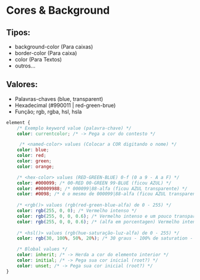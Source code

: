# Cores & Background

## Tipos:

* background-color (Para caixas)
* border-color (Para caixa)
* color (Para Textos)
* outros...

## Valores:

* Palavras-chaves (blue, transparent)
* Hexadecimal (#990011 | red-green-brue)
* Função; rgb, rgba, hsl, hsla

```css
element {
    /* Exemplo keyword value (palavra-chave) */
    color: currentcolor; /* -> Pega a cor do contesto */

     /* <named-color> values (Colocar a COR digitando o nome) */
    color: blue;
    color: red;
    color: green;
    color: orange;

    /* <hex-color> values (RED-GREEN-BLUE) 0-f (0 a 9 - A a F) */
    color: #000099; /* 00-RED 00-GREEN 99-BLUE (ficou AZUL) */
    color: #00009988; /* 000099|88-alfa (ficou AZUL transparente) */
    color: #0098; /* é o mesmo de 000099|88-alfa (ficou AZUL transparente) OBS!: Quanto mais caracteres mais controle sobre a cor */
        
    /* <rgb()> values (rgb(red-green-blue-alfa) de 0 - 255) */
    color: rgb(255, 0, 0); /* Vermelho intenso */
    color: rgb(255, 0, 0, 0.6); /* Vermelho intenso e um pouco transparente (value alfa add) */
    color: rgb(255, 0, 0, 0.6); /* (alfa em porcentagen) Vermelho intenso e um pouco transparente */
    
    /* <hsl()> values (rgb(hue-saturação-luz-alfa) de 0 - 255) */
    color: rgb(30, 100%, 50%, 20%); /* 30 graus - 100% de saturation - 50% iluminação - 20% de transparencia */

    /* Blobal values */
    color: inherit; /* -> Herda a cor do elemento interior */
    color: initial; /* -> Pega sua cor inicial (root?) */
    color: unset; /* -> Pega sua cor inicial (root?) */
}
```